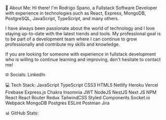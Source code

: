 💫 About Me:
Hi there! I'm Rodrigo Spano, a Fullstack Software Developer with experience in technologies such as React, Express, MongoDB, PostgreSQL, JavaScript, TypeScript, and many others.

I have always been passionate about the world of technology and I love staying up-to-date with the latest trends and tools. My professional goal is to be part of a development team where I can continue to grow professionally and contribute my skills and knowledge.

If you are looking for someone with experience in fullstack development who is willing to continue learning and improving, don't hesitate to contact me!

🌐 Socials:
LinkedIn

💻 Tech Stack:
JavaScript TypeScript CSS3 HTML5 Netlify Heroku Vercel Firebase Express.js Chakra Insomnia JWT NodeJS NestJS Next JS NPM React React Router Redux TailwindCSS Styled Components Socket.io Webpack MongoDB Postgres ESLint Postman Jira

📊 GitHub Stats:


